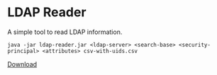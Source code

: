 # LDAP Reader

A simple tool to read LDAP information.

```shell
java -jar ldap-reader.jar <ldap-server> <search-base> <security-principal> <attributes> csv-with-uids.csv
```

[Download](target/ldap-reader.jar)
